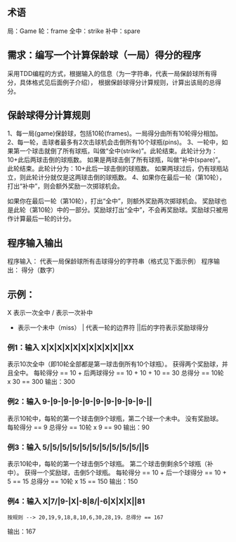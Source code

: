 ## 术语
局：Game
轮：frame
全中：strike
补中：spare

## 需求：编写一个计算保龄球（一局）得分的程序
采用TDD编程的方式，根据输入的信息（为一字符串，代表一局保龄球所有得分，具体格式见后面例子介绍），
根据保龄球得分计算规则，计算出该局的总得分。

## 保龄球得分计算规则
1、每一局(game)保龄球，包括10轮(frames)。一局得分由所有10轮得分相加。
2、每一轮，击球者最多有2次击球机会击倒所有10个球瓶(pins)。
3、一轮中，如果第一个球击就倒了所有球瓶，叫做“全中(strike)”。此轮结束。此轮计分为：10+此后两球击倒的球瓶数。
如果是两球击倒了所有球瓶，叫做“补中(spare)”。此轮结束。此轮计分为：10+此后一球击倒的球瓶数。
如果两球过后，仍有球瓶站立，则此轮计分就仅是这两球击倒的球瓶数。
4、如果你在最后一轮（第10轮），打出“补中”，则会额外奖励一次掷球机会。

如果你在最后一轮（第10轮），打出“全中”，则额外奖励两次掷球机会。
奖励球也是此轮（第10轮）中的一部分。奖励球打出“全中”，不会再奖励球。奖励球只被用作计算最后一轮的计分。

## 程序输入输出
程序输入： 代表一局保龄球所有击球得分的字符串（格式见下面示例）
程序输出： 得分（数字）

## 示例：
   X 表示一次全中
   / 表示一次补中
   - 表示一个未中（miss）
   | 代表一轮的边界符
   ||后的字符表示奖励球得分

### 例1：输入  X|X|X|X|X|X|X|X|X|X||XX
   表示10次全中（即10轮全部都是第一球击倒所有10个球瓶）。
   获得两个奖励球，并且全中。
   每轮得分 == 10 + 后两球得分 == 10 + 10 + 10 == 30
   总得分 == 10轮 x 30 == 300
   输出：300

### 例2：输入 9-|9-|9-|9-|9-|9-|9-|9-|9-|9-||
   表示10轮中，每轮的第一个球击倒9个球瓶，第二个球一个未中。
   没有奖励球。
   每轮得分 == 9
   总得分 == 10轮 x 9 == 90
   输出：90

### 例3：输入 5/|5/|5/|5/|5/|5/|5/|5/|5/|5/||5
   表示10轮中，每轮的第一个球击倒5个球瓶。
   第二个球击倒剩余5个球瓶（补中）。
   获得一个奖励球，击倒5个球瓶。
   每轮得分 == 10 + 后一个球得分 == 10 + 5 == 15
   总得分 == 10轮 x 15 == 150
   输出：150

### 例4：输入 X|7/|9-|X|-8|8/|-6|X|X|X||81
    按规则 --> 20,19,9,18,8,10,6,30,28,19，总得分 == 167
   输出：167
